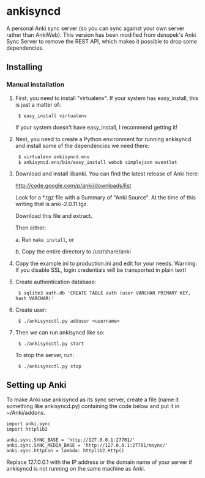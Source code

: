 ankisyncd
=========

A personal Anki sync server (so you can sync against your own server rather than
AnkiWeb). This version has been modified from dsnopek's Anki Sync Server to
remove the REST API, which makes it possible to drop some dependencies.

Installing
----------

### Manual installation

1. First, you need to install "virtualenv".  If your system has easy_install,
this is just a matter of:

        $ easy_install virtualenv

    If your system doesn't have easy_install, I recommend getting it!

2. Next, you need to create a Python environment for running ankisyncd and
install some of the dependencies we need there:

        $ virtualenv ankisyncd.env
        $ ankisyncd.env/bin/easy_install webob simplejson eventlet

3. Download and install libanki.  You can find the latest release of Anki here:

    http://code.google.com/p/anki/downloads/list

    Look for a *.tgz file with a Summary of "Anki Source".  At the time of this
    writing that is anki-2.0.11.tgz.

    Download this file and extract.

    Then either:

    a. Run ```make install```, or

    b. Copy the entire directory to /usr/share/anki

4. Copy the example.ini to production.ini and edit for your needs. Warning: If
   you disable SSL, login credentials will be transported in plain text!

5. Create authentication database:

        $ sqlite3 auth.db 'CREATE TABLE auth (user VARCHAR PRIMARY KEY, hash VARCHAR)'

6. Create user:

        $ ./ankisyncctl.py adduser <username>

7. Then we can run ankisyncd like so:

        $ ./ankisyncctl.py start

    To stop the server, run:

        $ ./ankisyncctl.py stop

Setting up Anki
---------------

To make Anki use ankisyncd as its sync server, create a file (name it something
like ankisyncd.py) containing the code below and put it in ~/Anki/addons.

    import anki.sync
    import httplib2

    anki.sync.SYNC_BASE = 'http://127.0.0.1:27701/'
    anki.sync.SYNC_MEDIA_BASE = 'http://127.0.0.1:27701/msync/'
    anki.sync.httpCon = lambda: httplib2.Http()

Replace 127.0.0.1 with the IP address or the domain name of your server if
ankisyncd is not running on the same machine as Anki.
